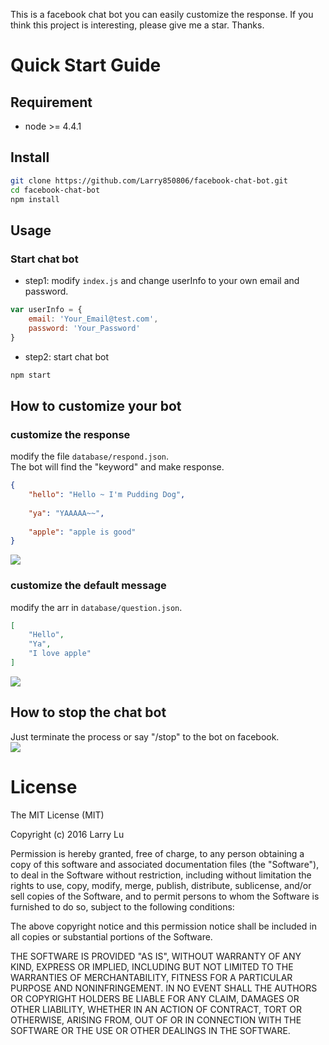 This is a facebook chat bot you can easily customize the response. If you think this project is interesting, please give me a star. Thanks.

# Quick Start Guide

## Requirement

- node >= 4.4.1

## Install

```bash
git clone https://github.com/Larry850806/facebook-chat-bot.git
cd facebook-chat-bot
npm install
```

##  Usage

### Start chat bot

- step1: modify `index.js` and change userInfo to your own email and password.

```javascript
var userInfo = {
    email: 'Your_Email@test.com',
    password: 'Your_Password'
}
```

- step2: start chat bot

```bash
npm start
```

##  How to customize your bot

### customize the response

modify the file `database/respond.json`.<br>
The bot will find the "keyword" and make response.
```json
{
    "hello": "Hello ~ I'm Pudding Dog",
    
    "ya": "YAAAAA~~",
    
    "apple": "apple is good"
}
```
<img src="http://imgur.com/bnmWWkm.png">


### customize the default message
modify the arr in `database/question.json`.<br>
```json
[
    "Hello",
    "Ya",
    "I love apple"
]
```
<img src="http://imgur.com/JfLi0Lj.png">

## How to stop the chat bot

Just terminate the process or say "/stop" to the bot on facebook.<br>
<img src="http://imgur.com/kAiqPAF.png">




# License

The MIT License (MIT)

Copyright (c) 2016 Larry Lu

Permission is hereby granted, free of charge, to any person obtaining a copy
of this software and associated documentation files (the "Software"), to deal
in the Software without restriction, including without limitation the rights
to use, copy, modify, merge, publish, distribute, sublicense, and/or sell
copies of the Software, and to permit persons to whom the Software is
furnished to do so, subject to the following conditions:

The above copyright notice and this permission notice shall be included in all
copies or substantial portions of the Software.

THE SOFTWARE IS PROVIDED "AS IS", WITHOUT WARRANTY OF ANY KIND, EXPRESS OR
IMPLIED, INCLUDING BUT NOT LIMITED TO THE WARRANTIES OF MERCHANTABILITY,
FITNESS FOR A PARTICULAR PURPOSE AND NONINFRINGEMENT. IN NO EVENT SHALL THE
AUTHORS OR COPYRIGHT HOLDERS BE LIABLE FOR ANY CLAIM, DAMAGES OR OTHER
LIABILITY, WHETHER IN AN ACTION OF CONTRACT, TORT OR OTHERWISE, ARISING FROM,
OUT OF OR IN CONNECTION WITH THE SOFTWARE OR THE USE OR OTHER DEALINGS IN THE
SOFTWARE.
